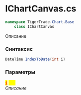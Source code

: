 
# IChartCanvas.cs
```csharp
namespace TigerTrade.Chart.Base  
    class IChartCanvas
```

Описание

### Синтаксис
```csharp
DateTime IndexToDate(int i)
```

### Параметры  
<mark style="color:red;">**`i`**</mark> <mark style="color:yellow;">`int`</mark>  
 *Описание*  
  

                    
                    